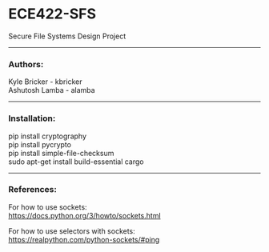 # ECE422-SFS
Secure File Systems Design Project

---------------
### Authors:
Kyle Bricker - kbricker <br>
Ashutosh Lamba - alamba

---------------
### Installation:

pip install cryptography<br>
pip install pycrypto<br>
pip install simple-file-checksum<br>
sudo apt-get install build-essential cargo<br>

---------------
### References:
For how to use sockets:<br>
https://docs.python.org/3/howto/sockets.html<br>

For how to use selectors with sockets:<br>
https://realpython.com/python-sockets/#ping<br>

